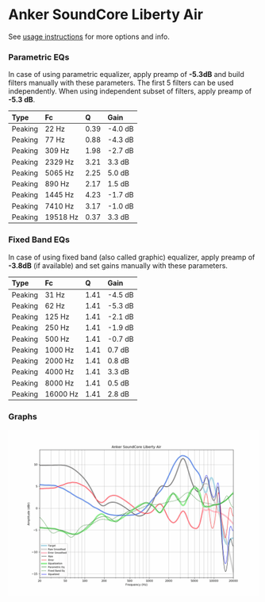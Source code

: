 # Anker SoundCore Liberty Air
See [usage instructions](https://github.com/jaakkopasanen/AutoEq#usage) for more options and info.

### Parametric EQs
In case of using parametric equalizer, apply preamp of **-5.3dB** and build filters manually
with these parameters. The first 5 filters can be used independently.
When using independent subset of filters, apply preamp of **-5.3 dB**.

| Type    | Fc       |    Q | Gain    |
|:--------|:---------|:-----|:--------|
| Peaking | 22 Hz    | 0.39 | -4.0 dB |
| Peaking | 77 Hz    | 0.88 | -4.3 dB |
| Peaking | 309 Hz   | 1.98 | -2.7 dB |
| Peaking | 2329 Hz  | 3.21 | 3.3 dB  |
| Peaking | 5065 Hz  | 2.25 | 5.0 dB  |
| Peaking | 890 Hz   | 2.17 | 1.5 dB  |
| Peaking | 1445 Hz  | 4.23 | -1.7 dB |
| Peaking | 7410 Hz  | 3.17 | -1.0 dB |
| Peaking | 19518 Hz | 0.37 | 3.3 dB  |

### Fixed Band EQs
In case of using fixed band (also called graphic) equalizer, apply preamp of **-3.8dB**
(if available) and set gains manually with these parameters.

| Type    | Fc       |    Q | Gain    |
|:--------|:---------|:-----|:--------|
| Peaking | 31 Hz    | 1.41 | -4.5 dB |
| Peaking | 62 Hz    | 1.41 | -5.3 dB |
| Peaking | 125 Hz   | 1.41 | -2.1 dB |
| Peaking | 250 Hz   | 1.41 | -1.9 dB |
| Peaking | 500 Hz   | 1.41 | -0.7 dB |
| Peaking | 1000 Hz  | 1.41 | 0.7 dB  |
| Peaking | 2000 Hz  | 1.41 | 0.8 dB  |
| Peaking | 4000 Hz  | 1.41 | 3.3 dB  |
| Peaking | 8000 Hz  | 1.41 | 0.5 dB  |
| Peaking | 16000 Hz | 1.41 | 2.8 dB  |

### Graphs
![](./Anker%20SoundCore%20Liberty%20Air.png)